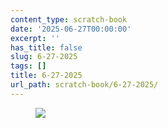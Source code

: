 ```yaml
---
content_type: scratch-book
date: '2025-06-27T00:00:00'
excerpt: ''
has_title: false
slug: 6-27-2025
tags: []
title: 6-27-2025
url_path: scratch-book/6-27-2025/
---
```


<figure>
<img src="https://mp1ewwuojwmnpxpy.public.blob.vercel-storage.com/image_1750994185010-fvnMfDNApKQ339NBN48PACygTPdIYj.webp" width="auto">
<figcaption></figcaption>
</figure>